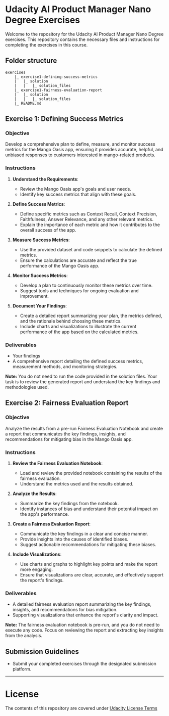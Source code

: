 # Udacity AI Product Manager Nano Degree Exercises

Welcome to the repository for the Udacity AI Product Manager Nano Degree exercises. This repository contains the necessary files and instructions for completing the exercises in this course.

## Folder structure

```
exercises
    |_ exercise1-defining-success-metrics
    |   |_ solution
    |   |   |_ solution_files
    |_ exercise1-fairness-evaluation-report
    |   |_ solution
    |   |   |_ solution_files
    |_ README.md
```

## Exercise 1: Defining Success Metrics

### Objective

Develop a comprehensive plan to define, measure, and monitor success metrics for the Mango Oasis app, ensuring it provides accurate, helpful, and unbiased responses to customers interested in mango-related products.

### Instructions

1. **Understand the Requirements**:
    - Review the Mango Oasis app's goals and user needs.
    - Identify key success metrics that align with these goals.

2. **Define Success Metrics**:
    - Define specific metrics such as Context Recall, Context Precision, Faithfulness, Answer Relevance, and any other relevant metrics.
    - Explain the importance of each metric and how it contributes to the overall success of the app.

3. **Measure Success Metrics**:
    - Use the provided dataset and code snippets to calculate the defined metrics.
    - Ensure the calculations are accurate and reflect the true performance of the Mango Oasis app.

4. **Monitor Success Metrics**:
    - Develop a plan to continuously monitor these metrics over time.
    - Suggest tools and techniques for ongoing evaluation and improvement.

5. **Document Your Findings**:
    - Create a detailed report summarizing your plan, the metrics defined, and the rationale behind choosing these metrics.
    - Include charts and visualizations to illustrate the current performance of the app based on the calculated metrics.

### Deliverables

- Your findings
- A comprehensive report detailing the defined success metrics, measurement methods, and monitoring strategies.
  
**Note:** You do not need to run the code provided in the solution files. Your task is to review the generated report and understand the key findings and methodologies used.


## Exercise 2: Fairness Evaluation Report

### Objective

Analyze the results from a pre-run Fairness Evaluation Notebook and create a report that communicates the key findings, insights, and recommendations for mitigating bias in the Mango Oasis app.

### Instructions

1. **Review the Fairness Evaluation Notebook**:
    - Load and review the provided notebook containing the results of the fairness evaluation.
    - Understand the metrics used and the results obtained.

2. **Analyze the Results**:
    - Summarize the key findings from the notebook.
    - Identify instances of bias and understand their potential impact on the app's performance.

3. **Create a Fairness Evaluation Report**:
    - Communicate the key findings in a clear and concise manner.
    - Provide insights into the causes of identified biases.
    - Suggest actionable recommendations for mitigating these biases.

4. **Include Visualizations**:
    - Use charts and graphs to highlight key points and make the report more engaging.
    - Ensure that visualizations are clear, accurate, and effectively support the report's findings.

### Deliverables

- A detailed fairness evaluation report summarizing the key findings, insights, and recommendations for bias mitigation.
- Supporting visualizations that enhance the report's clarity and impact.

**Note:** The fairness evaluation notebook is pre-run, and you do not need to execute any code. Focus on reviewing the report and extracting key insights from the analysis.

## Submission Guidelines

- Submit your completed exercises through the designated submission platform.

---

# License

The contents of this repository are covered under [Udacity License Terms](./LICENSE)

